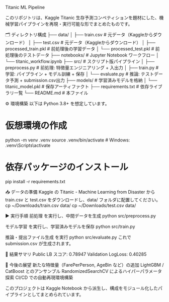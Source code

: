 Titanic ML Pipeline

このリポジトリは、Kaggle Titanic 生存予測コンペティションを題材にした、機械学習パイプラインを再現・実行可能な形でまとめたものです。

🗂️ ディレクトリ構成
├── data/
│   ├── train.csv             # 元データ（Kaggleからダウンロード）
│   ├── test.csv              # 元データ（Kaggleからダウンロード）
│   ├── processed_train.pkl   # 前処理後の学習データ
│   └── processed_test.pkl    # 前処理後のテストデータ
├── notebooks/                # Jupyter Notebook ワークフロー
│   └── titanic_workflow.ipynb
├── src/                      # スクリプト版パイプライン
│   ├── preprocess.py         # 前処理: 特徴量エンジニアリング + 入出力
│   ├── train.py              # 学習: パイプライン + モデル訓練 + 保存
│   └── evaluate.py           # 推論: テストデータ予測 + submission.csv出力
├── models/                   # 学習済みモデルを格納
│   └── titanic_model.pkl     # 保存アーティファクト
├── requirements.txt          # 依存ライブラリ一覧
└── README.md                 # 本ファイル


⚙️ 環境構築
以下は Python 3.8+ を想定しています。
# 仮想環境の作成
python -m venv .venv
source .venv/bin/activate      # Windows: .venv\Scripts\activate

# 依存パッケージのインストール
pip install -r requirements.txt


📥 データの準備
Kaggle の Titanic - Machine Learning from Disaster から
train.csv と test.csv をダウンロードし、data/ フォルダに配置してください。
cp ~/Downloads/train.csv data/
cp ~/Downloads/test.csv  data/


▶️ 実行手順
前処理 を実行し、中間データを生成
python src/preprocess.py

モデル学習 を実行し、学習済みモデルを保存
python src/train.py

推論・提出ファイル生成 を実行
python src/evaluate.py
これで submission.csv が生成されます。


🎯 結果サマリ
Public LB スコア: 0.78947
Validation LogLoss: 0.40285


🚀 今後の展望
新たな特徴量（FarePerPerson, AgeBin など）の追加
LightGBM / CatBoost とのアンサンブル
RandomizedSearchCV によるハイパーパラメータ探索
CI/CD での自動再現環境構築


このプロジェクトは Kaggle Notebook から派生し、構成をモジュール化したパイプラインとしてまとめられています。

